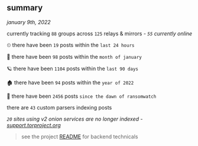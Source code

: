 
## summary
_january 9th, 2022_

currently tracking `88` groups across `125` relays & mirrors - _`55` currently online_

⏲ there have been `19` posts within the `last 24 hours`

🦈 there have been `98` posts within the `month of january`

🪐 there have been `1104` posts within the `last 90 days`

🏚 there have been `94` posts within the `year of 2022`

🦕 there have been `2456` posts `since the dawn of ransomwatch`

there are `43` custom parsers indexing posts

_`20` sites using v2 onion services are no longer indexed - [support.torproject.org](https://support.torproject.org/onionservices/v2-deprecation/)_

> see the project [README](https://github.com/thetanz/ransomwatch#ransomwatch--) for backend technicals
